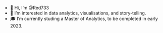 - 👋 Hi, I’m @Red733
- 👀 I’m interested in data analytics, visualisations, and story-telling.
- 🎓 I’m currently studing a Master of Analytics, to be completed in early 2023.

<!---
Red733/Red733 is a ✨ special ✨ repository because its `README.md` (this file) appears on your GitHub profile.
You can click the Preview link to take a look at your changes.
--->
